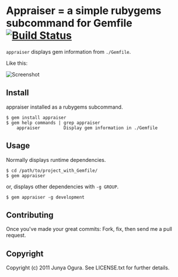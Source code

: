 Appraiser = a simple rubygems subcommand for Gemfile [![Build Status](http://travis-ci.org/juno/appraiser.png)](http://travis-ci.org/juno/appraiser)
====

`appraiser` displays gem information from `./Gemfile`.

Like this:

![Screenshot](http://farm6.static.flickr.com/5263/5650073256_6ed10dc831_o.png)


Install
----

appraiser installed as a rubygems subcommand.

    $ gem install appraiser
    $ gem help commands | grep appraiser
        appraiser         Display gem information in ./Gemfile


Usage
----

Normally displays runtime dependencies.

    $ cd /path/to/project_with_Gemfile/
    $ gem appraiser

or, displays other dependencies with `-g GROUP`.

    $ gem appraiser -g development


Contributing
----

Once you've made your great commits: Fork, fix, then send me a pull request.


Copyright
----

Copyright (c) 2011 Junya Ogura. See LICENSE.txt for further details.
